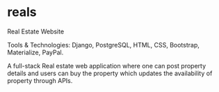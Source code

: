# reals
Real Estate Website

Tools & Technologies: Django, PostgreSQL, HTML, CSS, Bootstrap, Materialize, PayPal.

A full-stack Real estate web application where one can post property details and users can buy the property which updates the availability of property through APIs.

